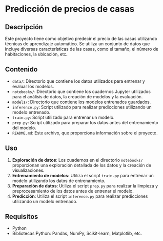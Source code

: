# Predicción de precios de casas

## Descripción
Este proyecto tiene como objetivo predecir el precio de las casas utilizando técnicas de aprendizaje automático. Se utiliza un conjunto de datos que incluye diversas características de las casas, como el tamaño, el número de habitaciones, la ubicación, etc.

## Contenido
- `data/`: Directorio que contiene los datos utilizados para entrenar y evaluar los modelos.
- `notebooks/`: Directorio que contiene los cuadernos Jupyter utilizados para el análisis de datos, la creación de modelos y la evaluación.
- `models/`: Directorio que contiene los modelos entrenados guardados.
- `inference.py`: Script utilizado para realizar predicciones utilizando un modelo entrenado.
- `train.py`: Script utilizado para entrenar un modelo.
- `prep.py`: Script utilizado para preparar los datos antes del entrenamiento del modelo.
- `README.md`: Este archivo, que proporciona información sobre el proyecto.

## Uso
1. **Exploración de datos**: Los cuadernos en el directorio `notebooks/` proporcionan una exploración detallada de los datos y la creación de visualizaciones.
2. **Entrenamiento de modelos**: Utiliza el script `train.py` para entrenar un modelo utilizando los datos de entrenamiento.
3. **Preparación de datos**: Utiliza el script `prep.py` para realizar la limpieza y preprocesamiento de los datos antes de entrenar el modelo.
4. **Predicción**: Utiliza el script `inference.py` para realizar predicciones utilizando un modelo entrenado.

## Requisitos
- Python
- Bibliotecas Python: Pandas, NumPy, Scikit-learn, Matplotlib, etc.
